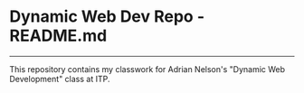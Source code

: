 # Dynamic Web Dev Repo - README.md
---

This repository contains my classwork for Adrian Nelson's "Dynamic Web Development" class at ITP. 
